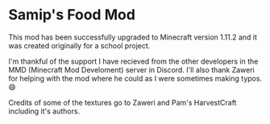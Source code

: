 # Samip's Food Mod

This mod has been successfully upgraded to Minecraft version 1.11.2 and it was created originally for a school project.

I'm thankful of the support I have recieved from the other developers in the MMD (Minecraft Mod Develoment) server in Discord.
I'll also thank Zaweri for helping with the mod where he could as I were sometimes making typos. :smile:

Credits of some of the textures go to Zaweri and Pam's HarvestCraft including it's authors.

